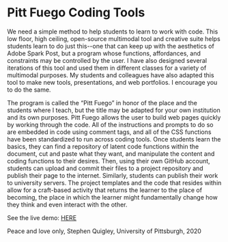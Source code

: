 # Pitt Fuego Coding Tools


 
We need a simple method to help students to learn to work with code. This low floor, high ceiling, open-source multimodal tool and creative suite helps students learn to do just this--one that can keep up with the aesthetics of Adobe Spark Post, but a program whose functions, affordances, and constraints may be controlled by the user. I have also designed several iterations of this tool and used them in different classes for a variety of multimodal purposes. My students and colleagues have also adapted this tool to make new tools, presentations, and web portfolios. I encourage you to do the same. 

The program is called the “Pitt Fuego” in honor of the place and the students where I teach, but the title may be adapted for your own institution and its own purposes. Pitt Fuego allows the user to build web pages quickly by working through the code. All of the instructions and prompts to do so are embedded in code using comment tags, and all of the CSS functions have been standardized to run across coding tools. Once students learn the basics, they can find a repository of latent code functions within the document, cut and paste what they want, and manipulate the content and coding functions to their desires. Then, using their own GitHub account, students can upload and commit their files to a project repository and publish their page to the internet. Similarly, students can publish their work to university servers.  The project templates and the code that resides within allow for a craft-based activity that returns the learner to the place of becoming, the place in which the learner might fundamentally change how they think and even interact with the other. 


See the live demo: [HERE](https://sjquigley.github.io/Pitt-Fuego-Coding-Tools/)


Peace and love only, Stephen Quigley, University of Pittsburgh, 2020 
